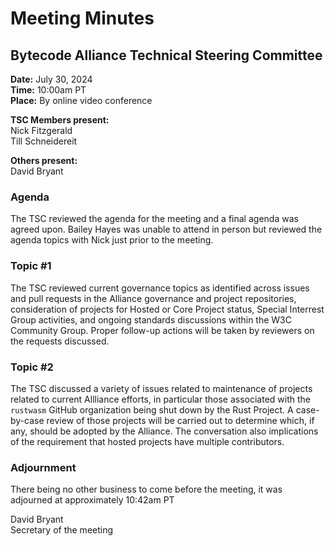 # Meeting Minutes
## Bytecode Alliance Technical Steering Committee
**Date:** July 30, 2024  
**Time:** 10:00am PT  
**Place:**	By online video conference  

**TSC Members present:**  
Nick Fitzgerald   
Till Schneidereit  

**Others present:**   
David Bryant  

### Agenda
The TSC reviewed the agenda for the meeting and a final agenda was agreed upon.  Bailey Hayes was unable to attend in person but reviewed the agenda topics with Nick just prior to the meeting.

### Topic #1
The TSC reviewed current governance topics as identified across issues and pull requests in the Alliance governance and project repositories, consideration of projects for Hosted or Core Project status, Special Interrest Group activities, and ongoing standards discussions within the W3C Community Group. Proper follow-up actions will be taken by reviewers on the requests discussed. 

### Topic #2
The TSC discussed a variety of issues related to maintenance of projects related to current Allliance efforts, in particular those associated with the `rustwasm` GitHub organization being shut down by the Rust Project. A case-by-case review of those projects will be carried out to determine which, if any, should be adopted by the Alliance. The conversation also implications of the requirement that hosted projects have multiple contributors.

### Adjournment
There being no other business to come before the meeting, it was adjourned at approximately 10:42am PT

David Bryant  
Secretary of the meeting